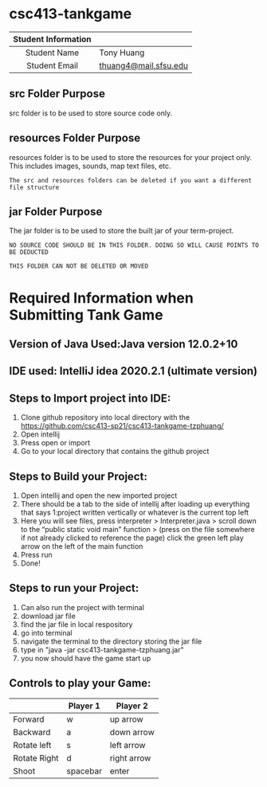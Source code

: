 # csc413-tankgame


| Student Information |                |
|:-------------------:|----------------|
|  Student Name       |   Tony Huang   |
|  Student Email      |   thuang4@mail.sfsu.edu   |

## src Folder Purpose 
src folder is to be used to store source code only.

## resources Folder Purpose 
resources folder is to be used to store the resources for your project only. This includes images, sounds, map text files, etc.

`The src and resources folders can be deleted if you want a different file structure`

## jar Folder Purpose 
The jar folder is to be used to store the built jar of your term-project.

`NO SOURCE CODE SHOULD BE IN THIS FOLDER. DOING SO WILL CAUSE POINTS TO BE DEDUCTED`

`THIS FOLDER CAN NOT BE DELETED OR MOVED`

# Required Information when Submitting Tank Game

## Version of Java Used:Java version 12.0.2+10

## IDE used: IntelliJ idea 2020.2.1 (ultimate version)

## Steps to Import project into IDE:
1. Clone github repository into local directory with the https://github.com/csc413-sp21/csc413-tankgame-tzphuang/
2. Open intellij
3. Press open or import
4. Go to your local directory that contains the github project

## Steps to Build your Project:
1. Open intellij and open the new imported project
2. There should be a tab to the side of intellij after loading up everything that says 1:project
written vertically or whatever is the current top left
3. Here you will see files, press interpreter > Interpreter.java > scroll down to the “public
static void main” function > (press on the file somewhere if not already clicked to
reference the page) click the green left play arrow on the left of the main function
4. Press run
5. Done!
 
## Steps to run your Project:
1. Can also run the project with terminal
2. download jar file
3. find the jar file in local respository
4. go into terminal
5. navigate the terminal to the directory storing the jar file
6. type in "java -jar csc413-tankgame-tzphuang.jar"
7. you now should have the game start up

## Controls to play your Game:

|               | Player 1 | Player 2 |
|---------------|----------|----------|
|  Forward      |    w     |up arrow  |
|  Backward     |    a     |down arrow|
|  Rotate left  |    s     |    left arrow      |
|  Rotate Right |    d     |       right arrow   |
|  Shoot        | spacebar |      enter    |

<!-- you may add more controls if you need to. -->
